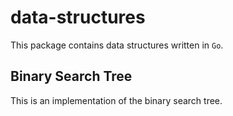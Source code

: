 # data-structures
This package contains data structures written in `Go`.

## Binary Search Tree 
This is an implementation of the binary search tree. 
